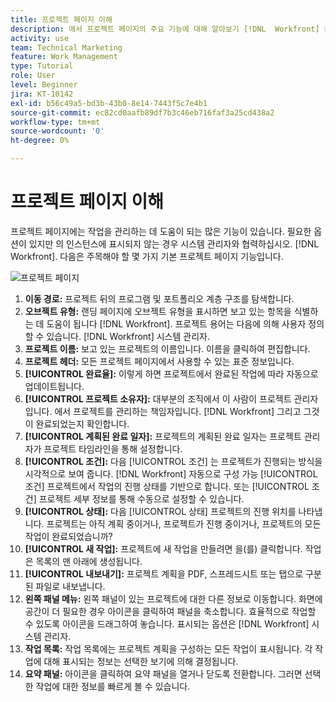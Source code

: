 ```yaml
---
title: 프로젝트 페이지 이해
description: 에서 프로젝트 페이지의 주요 기능에 대해 알아보기 [!DNL  Workfront] 을 참조하십시오.
activity: use
team: Technical Marketing
feature: Work Management
type: Tutorial
role: User
level: Beginner
jira: KT-10142
exl-id: b56c49a5-bd3b-43b0-8e14-7443f5c7e4b1
source-git-commit: ec82cd0aafb89df7b3c46eb716faf3a25cd438a2
workflow-type: tm+mt
source-wordcount: '0'
ht-degree: 0%

---
```


# 프로젝트 페이지 이해

프로젝트 페이지에는 작업을 관리하는 데 도움이 되는 많은 기능이 있습니다. 필요한 옵션이 있지만 의 인스턴스에 표시되지 않는 경우 시스템 관리자와 협력하십시오. [!DNL Workfront]. 다음은 주목해야 할 몇 가지 기본 프로젝트 페이지 기능입니다.

![프로젝트 페이지](assets/project-page-graphic-for-planner.png)

1. **이동 경로:** 프로젝트 뒤의 프로그램 및 포트폴리오 계층 구조를 탐색합니다.
2. **오브젝트 유형:** 랜딩 페이지에 오브젝트 유형을 표시하면 보고 있는 항목을 식별하는 데 도움이 됩니다 [!DNL Workfront]. 프로젝트 용어는 다음에 의해 사용자 정의할 수 있습니다. [!DNL Workfront] 시스템 관리자.
3. **프로젝트 이름:** 보고 있는 프로젝트의 이름입니다. 이름을 클릭하여 편집합니다.
4. **프로젝트 헤더:** 모든 프로젝트 페이지에서 사용할 수 있는 표준 정보입니다.
5. **[!UICONTROL 완료율]:** 이렇게 하면 프로젝트에서 완료된 작업에 따라 자동으로 업데이트됩니다.
6. **[!UICONTROL 프로젝트 소유자]:** 대부분의 조직에서 이 사람이 프로젝트 관리자입니다. 에서 프로젝트를 관리하는 책임자입니다. [!DNL Workfront] 그리고 그것이 완료되었는지 확인합니다.
7. **[!UICONTROL 계획된 완료 일자]:** 프로젝트의 계획된 완료 일자는 프로젝트 관리자가 프로젝트 타임라인을 통해 설정합니다.
8. **[!UICONTROL 조건]:** 다음 [!UICONTROL 조건] 는 프로젝트가 진행되는 방식을 시각적으로 보여 줍니다. [!DNL Workfront] 자동으로 구성 가능 [!UICONTROL 조건] 프로젝트에서 작업의 진행 상태를 기반으로 합니다. 또는 [!UICONTROL 조건] 프로젝트 세부 정보를 통해 수동으로 설정할 수 있습니다.
9. **[!UICONTROL 상태]:** 다음 [!UICONTROL 상태] 프로젝트의 진행 위치를 나타냅니다. 프로젝트는 아직 계획 중이거나, 프로젝트가 진행 중이거나, 프로젝트의 모든 작업이 완료되었습니까?
10. **[!UICONTROL 새 작업]:** 프로젝트에 새 작업을 만들려면 을(를) 클릭합니다. 작업은 목록의 맨 아래에 생성됩니다.
11. **[!UICONTROL 내보내기]:** 프로젝트 계획을 PDF, 스프레드시트 또는 탭으로 구분된 파일로 내보냅니다.
12. **왼쪽 패널 메뉴:** 왼쪽 패널이 있는 프로젝트에 대한 다른 정보로 이동합니다. 화면에 공간이 더 필요한 경우 아이콘을 클릭하여 패널을 축소합니다. 효율적으로 작업할 수 있도록 아이콘을 드래그하여 놓습니다. 표시되는 옵션은 [!DNL Workfront] 시스템 관리자.
13. **작업 목록:** 작업 목록에는 프로젝트 계획을 구성하는 모든 작업이 표시됩니다. 각 작업에 대해 표시되는 정보는 선택한 보기에 의해 결정됩니다.
14. **요약 패널:** 아이콘을 클릭하여 요약 패널을 열거나 닫도록 전환합니다. 그러면 선택한 작업에 대한 정보를 빠르게 볼 수 있습니다.
